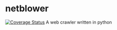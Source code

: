 # netblower
[![Coverage Status](https://coveralls.io/repos/jacob-bennett/netblower/badge.svg?branch=master&service=github)](https://coveralls.io/github/jacob-bennett/netblower?branch=master)
A web crawler written in python
